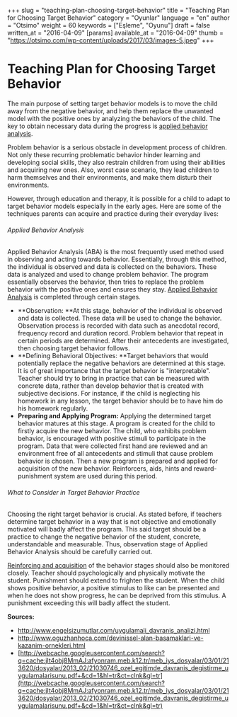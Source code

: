 +++
slug = "teaching-plan-choosing-target-behavior"
title = "Teaching Plan for Choosing Target Behavior"
category = "Oyunlar"
language = "en"
author = "Otsimo"
weight = 60
keywords = ["Eşleme", "Oyunu"]
draft = false
written_at = "2016-04-09"
[params]
available_at = "2016-04-09"
thumb = "https://otsimo.com/wp-content/uploads/2017/03/images-5.jpeg"
+++

# Teaching Plan for Choosing Target Behavior

The main purpose of setting target behavior models is to move the child away from the negative behavior, and help them replace the unwanted model with the positive ones by analyzing the behaviors of the child. The key to obtain necessary data during the progress is [applied behavior analysis](/applied-behavior-analysis/).

Problem behavior is a serious obstacle in development process of children. Not only these recurring problematic behavior hinder learning and developing social skills, they also restrain children from using their abilities and acquiring new ones. Also, worst case scenario, they lead children to harm themselves and their environments, and make them disturb their environments.

However, through education and therapy, it is possible for a child to adapt to target behavior models especially in the early ages. Here are some of the techniques parents can acquire and practice during their everyday lives:

###### Applied Behavior Analysis

Applied Behavior Analysis (ABA) is the most frequently used method used in observing and acting towards behavior. Essentially, through this method, the individual is observed and data is collected on the behaviors. These data is analyzed and used to change problem behavior. The program essentially observes the behavior, then tries to replace the problem behavior with the positive ones and ensures they stay. [Applied Behavior Analysis](/applied-behavior-analysis-aba/) is completed through certain stages.

  * **Observation: **At this stage, behavior of the individual is observed and data is collected. These data will be used to change the behavior. Observation process is recorded with data such as anecdotal record, frequency record and duration record. Problem behavior that repeat in certain periods are determined. After their antecedents are investigated, then choosing target behavior follows.
  * **Defining Behavioral Objectives: **Target behaviors that would potentially replace the negative behaviors are determined at this stage. It is of great importance that the target behavior is "interpretable". Teacher should try to bring in practice that can be measured with concrete data, rather than develop behavior that is created with subjective decisions. For instance, if the child is neglecting his homework in any lesson, the target behavior should be to have him do his homework regularly.
  * **Preparing and Applying Program:** Applying the determined target behavior matures at this stage. A program is created for the child to firstly acquire the new behavior. The child, who exhibits problem behavior, is encouraged with positive stimuli to participate in the program. Data that were collected first hand are reviewed and an environment free of all antecedents and stimuli that cause problem behavior is chosen. Then a new program is prepared and applied for acquisition of the new behavior. Reinforcers, aids, hints and reward-punishment system are used during this period.

###### What to Consider in Target Behavior Practice

Choosing the right target behavior is crucial. As stated before, if teachers determine target behavior in a way that is not objective and emotionally motivated will badly affect the program. This said target should be a practice to change the negative behavior of the student, concrete, understandable and measurable. Thus, observation stage of Applied Behavior Analysis should be carefully carried out.

[Reinforcing and acquisition](/efficient-reinforcement-systems/) of the behavior stages should also be monitored closely. Teacher should psychologically and physically motivate the student. Punishment should extend to frighten the student. When the child shows positive behavior, a positive stimulus to like can be presented and when he does not show progress, he can be deprived from this stimulus. A punishment exceeding this will badly affect the student.

**Sources:**

  * <http://www.engelsizumutlar.com/uygulamali_davranis_analizi.html>
  * <http://www.oguzhanhoca.com/devinissel-alan-basamaklari-ve-kazanim-ornekleri.html>
  * [http://webcache.googleusercontent.com/search?q=cache:jIt4obj8MmAJ:afyonram.meb.k12.tr/meb_iys_dosyalar/03/01/213620/dosyalar/2013_02/21030746_ozel_egitimde_davranis_degistirme_uygulamalarisunu.pdf+&cd=1&hl=tr&ct=clnk&gl=tr](http://webcache.googleusercontent.com/search?q=cache:jIt4obj8MmAJ:afyonram.meb.k12.tr/meb_iys_dosyalar/03/01/213620/dosyalar/2013_02/21030746_ozel_egitimde_davranis_degistirme_uygulamalarisunu.pdf+&cd=1&hl=tr&ct=clnk&gl=tr)
